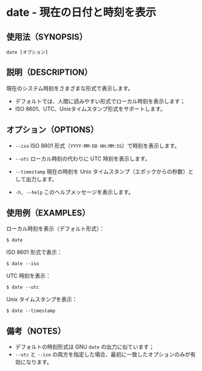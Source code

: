 # date - 現在の日付と時刻を表示

## 使用法（SYNOPSIS）

    date [オプション]


## 説明（DESCRIPTION）

現在のシステム時刻をさまざまな形式で表示します。

* デフォルトでは、人間に読みやすい形式でローカル時刻を表示します；
* ISO 8601、UTC、Unixタイムスタンプ形式をサポートします。


## オプション（OPTIONS）

* `--iso`
  ISO 8601 形式（`YYYY-MM-DD HH:MM:SS`）で時刻を表示します。

* `--utc`
  ローカル時刻の代わりに UTC 時刻を表示します。

* `--timestamp`
  現在の時刻を Unix タイムスタンプ（エポックからの秒数）として出力します。

* `-h, --help`
  このヘルプメッセージを表示します。


## 使用例（EXAMPLES）

ローカル時刻を表示（デフォルト形式）：

```shell
$ date
```

ISO 8601 形式で表示：

```shell
$ date --iso
```

UTC 時刻を表示：

```shell
$ date --utc
```

Unix タイムスタンプを表示：

```shell
$ date --timestamp
```


## 備考（NOTES）

* デフォルトの時刻形式は GNU `date` の出力に似ています；
* `--utc` と `--iso` の両方を指定した場合、最初に一致したオプションのみが有効になります。
